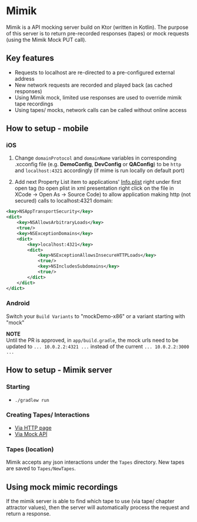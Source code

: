# Mimik

Mimik is a API mocking server build on Ktor (written in Kotlin).
The purpose of this server is to return pre-recorded responses (tapes) or mock requests (using the Mimik Mock PUT call).

## Key features
- Requests to localhost are re-directed to a pre-configured external address
- New network requests are recorded and played back (as cached responses)
- Using Mimik mock, limited use responses are used to override mimik tape recordings
- Using tapes/ mocks, network calls can be called without online access


## How to setup - mobile
### iOS
  1. Change `domainProtocol` and `domainName` variables in corresponding
    .xcconfig file (e.g. **DemoConfig**, **DevConfig** or **QAConfig**) to be
    `http` and `localhost:4321` accordingly (if mime is run locally on default
    port)

  2. Add next Property List item to applications' [Info.plist](https://cardservices-git-dev.onefiserv.net/cardvalet/ios/blob/e-22044-cfc/CardValet/CardValet/Application/Info.plist)
    right under first <dict> open tag (to open plist in xml presentation right
    click on the file in XCode -> Open As -> Source Code) to allow application
    making http (not secured) calls to localhost:4321 domain:

  ```xml
  <key>NSAppTransportSecurity</key>
  <dict>
      <key>NSAllowsArbitraryLoads</key>
      <true/>
      <key>NSExceptionDomains</key>
      <dict>
          <key>localhost:4321</key>
          <dict>
              <key>NSExceptionAllowsInsecureHTTPLoads</key>
              <true/>
              <key>NSIncludesSubdomains</key>
              <true/>
          </dict>
      </dict>
  </dict>
  ```

### Android
  Switch your `Build Variants` to "mockDemo-x86" or a variant starting with "mock"
  
  **NOTE**<br>
  Until the PR is approved, in `app/build.gradle`, the mock urls need to be updated to `... 10.0.2.2:4321 ...`
  instead of the current `... 10.0.2.2:3000 ...`

## How to setup - Mimik server
### Starting
- `./gradlew run`

### Creating Tapes/ Interactions
- [Via HTTP page](Docs/mimikHttp.md)
- [Via Mock API](Docs/mimikMockAPI.md)

### Tapes (location)
Mimik accepts any json interactions under the `Tapes` directory.
New tapes are saved to `Tapes/NewTapes`.<br>

## Using mock mimic recordings
If the mimik server is able to find which tape to use (via tape/ chapter attractor values), 
then the server will automatically process the request and return a response.

